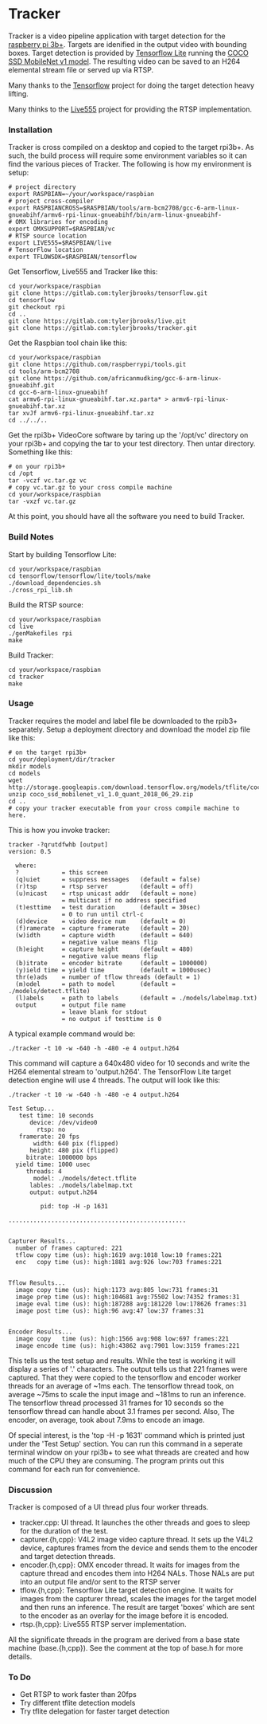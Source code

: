 # Tracker

Tracker is a video pipeline application with target detection for 
the [raspberry pi 3b+](https://www.raspberrypi.org/products/raspberry-pi-3-model-b-plus). Targets 
are idenified in the output video with bounding boxes.  Target detection is 
provided by [Tensorflow Lite](https://www.tensorflow.org/lite) running 
the [COCO SSD MobileNet v1 model](http://storage.googleapis.com/download.tensorflow.org/models/tflite/coco_ssd_mobilenet_v1_1.0_quant_2018_06_29.zip).  The resulting
video can be saved to an H264 elemental stream file or served up via RTSP.

Many thanks to the [Tensorflow](https://www.tensorflow.org) project for doing the target detection heavy lifting.

Many thinks to the [Live555](http://www.live555.com/) project for providing the RTSP implementation.

### Installation

Tracker is cross compiled on a desktop and copied to the target rpi3b+.  As such, the build 
process will require some environment variables so it can find the various pieces of 
Tracker.  The following is how my environment is setup:
```
# project directory
export RASPBIAN=~/your/workspace/raspbian
# project cross-compiler
export RASPBIANCROSS=$RASPBIAN/tools/arm-bcm2708/gcc-6-arm-linux-gnueabihf/armv6-rpi-linux-gnueabihf/bin/arm-linux-gnueabihf-
# OMX libraries for encoding
export OMXSUPPORT=$RASPBIAN/vc
# RTSP source location
export LIVE555=$RASPBIAN/live
# TensorFlow location
export TFLOWSDK=$RASPBIAN/tensorflow
```

Get Tensorflow, Live555 and Tracker like this:
```
cd your/workspace/raspbian
git clone https://gitlab.com:tylerjbrooks/tensorflow.git
cd tensorflow
git checkout rpi
cd ..
git clone https://gitlab.com:tylerjbrooks/live.git
git clone https://gitlab.com:tylerjbrooks/tracker.git

```

Get the Raspbian tool chain like this:
```
cd your/workspace/raspbian
git clone https://github.com/raspberrypi/tools.git
cd tools/arm-bcm2708
git clone https://github.com/africanmudking/gcc-6-arm-linux-gnueabihf.git
cd gcc-6-arm-linux-gnueabihf
cat armv6-rpi-linux-gnueabihf.tar.xz.parta* > armv6-rpi-linux-gnueabihf.tar.xz
tar xvJf armv6-rpi-linux-gnueabihf.tar.xz
cd ../../..
```

Get the rpi3b+ VideoCore software by taring up the '/opt/vc' directory on your rpi3b+
and copying the tar to your test directory.  Then untar directory.  Something like this:
```
# on your rpi3b+
cd /opt
tar -vczf vc.tar.gz vc
# copy vc.tar.gz to your cross compile machine
cd your/workspace/raspbian
tar -vxzf vc.tar.gz
```

At this point, you should have all the software you need to build Tracker.

### Build Notes

Start by building Tensorflow Lite:
```
cd your/workspace/raspbian
cd tensorflow/tensorflow/lite/tools/make
./download_dependencies.sh
./cross_rpi_lib.sh
```

Build the RTSP source:
```
cd your/workspace/raspbian
cd live
./genMakefiles rpi
make
```

Build Tracker:
```
cd your/workspace/raspbian
cd tracker
make
```

### Usage

Tracker requires the model and label file be downloaded to the rpib3+ separately.  Setup a 
deployment directory and download the model zip file like this:
```
# on the target rpi3b+
cd your/deployment/dir/tracker
mkdir models
cd models
wget http://storage.googleapis.com/download.tensorflow.org/models/tflite/coco_ssd_mobilenet_v1_1.0_quant_2018_06_29.zip
unzip coco_ssd_mobilenet_v1_1.0_quant_2018_06_29.zip
cd ..
# copy your tracker executable from your cross compile machine to here.
```

This is how you invoke tracker:
```
tracker -?qrutdfwhb [output]
version: 0.5

  where:
  ?            = this screen
  (q)uiet      = suppress messages   (default = false)
  (r)tsp       = rtsp server         (default = off)
  (u)nicast    = rtsp unicast addr   (default = none)
               = multicast if no address specified
  (t)esttime   = test duration       (default = 30sec)
               = 0 to run until ctrl-c
  (d)device    = video device num    (default = 0)
  (f)ramerate  = capture framerate   (default = 20)
  (w)idth      = capture width       (default = 640)
               = negative value means flip
  (h)eight     = capture height      (default = 480)
               = negative value means flip
  (b)itrate    = encoder bitrate     (default = 1000000)
  (y)ield time = yield time          (default = 1000usec)
  thr(e)ads    = number of tflow threads (default = 1)
  (m)odel      = path to model       (default = ./models/detect.tflite)
  (l)abels     = path to labels      (default = ./models/labelmap.txt)
  output       = output file name
               = leave blank for stdout
               = no output if testtime is 0
```

A typical example command would be:
```
./tracker -t 10 -w -640 -h -480 -e 4 output.h264
```

This command will capture a 640x480 video for 10 seconds and write the H264 elemental stream
to 'output.h264'.  The TensorFlow Lite target detection engine will use 4 threads.  The output 
will look like this:

```
./tracker -t 10 -w -640 -h -480 -e 4 output.h264

Test Setup...
   test time: 10 seconds
      device: /dev/video0
        rtsp: no
   framerate: 20 fps
       width: 640 pix (flipped)
      height: 480 pix (flipped)
     bitrate: 1000000 bps
  yield time: 1000 usec
     threads: 4
       model: ./models/detect.tflite
      lables: ./models/labelmap.txt
      output: output.h264

         pid: top -H -p 1631

..................................................


Capturer Results...
  number of frames captured: 221
  tflow copy time (us): high:1619 avg:1018 low:10 frames:221
  enc   copy time (us): high:1881 avg:926 low:703 frames:221


Tflow Results...
  image copy time (us): high:1173 avg:805 low:731 frames:31
  image prep time (us): high:104681 avg:75502 low:74352 frames:31
  image eval time (us): high:187288 avg:181220 low:178626 frames:31
  image post time (us): high:96 avg:47 low:37 frames:31


Encoder Results...
  image copy   time (us): high:1566 avg:908 low:697 frames:221
  image encode time (us): high:43862 avg:7901 low:3159 frames:221

```
This tells us the test setup and results.  While the test is working it will 
display a series of '.' characters.  The output tells us that 221 frames were captured.  That
they were copied to the tensorflow and encoder worker threads for an average of 
~1ms each.  The tensorflow thread took, on average ~75ms to scale the input image and
~181ms to run an inference.  The tensorflow thread processed 31 frames for 10 seconds so
the tensorflow thread can handle about 3.1 frames per second.  Also, The encoder, on average, 
took about 7.9ms to encode an image.

Of special interest, is the 'top -H -p 1631' command which is printed just under the 'Test Setup'
section.  You can run this command in a seperate terminal window on your rpi3b+ to see what 
threads are created and how much of the CPU they are consuming.  The program prints out this 
command for each run for convenience.


### Discussion

Tracker is composed of a UI thread plus four worker threads.

- tracker.cpp:  UI thread.  It launches the other threads and goes to sleep for the 
duration of the test.
- capturer.{h,cpp}:  V4L2 image video capture thread.  It sets up the V4L2 device, captures
frames from the device and sends them to the encoder and target detection threads.
- encoder.{h,cpp}:  OMX encoder thread.  It waits for images from the capture thread
and encodes them into H264 NALs.  Those NALs are put into an output file and/or sent to the RTSP
server
- tflow.{h,cpp}:  Tensorflow Lite target detection engine.  It waits for images from the 
capturer thread, scales the images for the target model and then runs an inference.  The result are 
target 'boxes' which are sent to the encoder as an overlay for the image before it is encoded.
- rtsp.{h,cpp}:  Live555 RTSP server implementation.  

All the significate threads in the program are derived from a base state machine (base.{h,cpp}).  See
the comment at the top of base.h for more details.

### To Do

- Get RTSP to work faster than 20fps
- Try different tflite detection models
- Try tflite delegation for faster target detection
